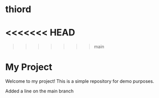 # thiord
<<<<<<< HEAD
=======

>>>>>>> main
# My Project

Welcome to my project! This is a simple repository for demo purposes.

Added a line on the main branch
